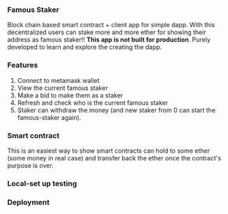 ### Famous Staker

Block chain based smart contract + client app for simple dapp. With this decentralized users can stake more and more ether for showing their address as famous staker!! **This app is not built for production**. Purely developed to learn and explore the creating the dapp.

### Features

1. Connect to metamask wallet
2. View the current famous staker
3. Make a bid to make them as a staker
4. Refresh and check who is the current famous staker
5. Staker can withdraw the money (and new staker from 0 can start the famous-staker again).

### Smart contract

This is an easiest way to show smart contracts can hold to some ether (some money in real case) and transfer back the ether once the contract's purpose is over.

### Local-set up testing

### Deployment
